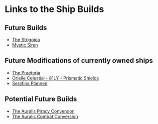 # Links to the Ship Builds

## Future Builds
* [The Strigoica](https://coriolis.io/outfit/fer_de_lance?code=A40EtgFblgdqsgf32c1b1b2a2a040404040k02p22b2bm32525.Iw18WQ%3D%3D.MwBj4ywJio%3D%3D.H4sIAAAAAAAAA42RPUvDYBSFr%2BmHTdomTWxtioofjQoRpLjVXeig4Obs7iCIqJvuDqKiDg7%2BBEeH4uQPcLDgIP4CRweHeq%2Fngn0JSDEZDoecJ%2Be9uS%2FxKBF95yD9c0jxbISofFwi8g%2FggociUdS1iMTiuiH3IN5XjPzJJmoefohIhidMfqT5Swv5M%2Bqrb3jZ7HwCyvLKAPJa%2B8hvVlGd47b59ARil1jEufSJZtXNqZtXt6BO8rw9wIPKItGyVjfWpxAVeMs06TjxJv3%2BRKhDNBRfUhE7QY4PIcVJQIVhUJk7BrrVFe5iUl8lOnWQu%2F%2FkHq%2BZ%2FFoXo9WBbifU7U6%2FuoAqaaAx3jDQDsQK%2ByL5%2ByzObGdwo%2B%2BQmpJRF9ciVY4NfqWDPcK6M5Mg1QV3Hkh1UktN1hPkhZI9Q%2FYMqU7C1KTQn%2BcHajnYa7cCAAA%3D.EwegDCAs4gHDAzApgJwPoBMloDYEMA7AYyRABUALJAAgGUAXFASwHMB7JovEARjH5gQwQA%3D%3D&bn=The%20Strigoica)
* [Mystic Siren](https://coriolis.io/outfit/orca?code=A4pftkFilsdksif50u2a2a09040402p13704046l2927C56q.Iw18aQ%3D%3D.IwBhCYWUw6GZjzMqwg%3D%3D.H4sIAAAAAAAAA42SO0sDURCFJ0%2Fz2GTdzTuY%2BMhqIKIErJSAlWChYGctqI2NIKKCgnZ2WomFhT%2FB0iJFClt7CxF%2FgKVYaJzxTDAXgwrZ4jDM%2BWbm3jtLPEBEnyFI%2BwwSP%2FcRJY4tImcPkXsbJ%2FKafiLx8bwhjyCRuyiR3XgTyV7b8P2cNf4OxPbeRdLlD5GM%2BvmbIFFlOwcywEVDHnTJzqT0YQbkIxwJ8kwXsuu7yLYmkQ1xw5SeQKJaGlMZVRmzWGRch0zUHeBhXuvi7mCVaHrxVaSwVIIV4VXTqQyprdD3dTvzC4pL9Ae08R8U6weK86a5zv4LDqEPV289i4jFC6b%2BSn2tcjt31icefkiiPtEPZPOygbYg%2FnxbJKwPH58NYKNPkIySXhNblxSXFIdNlh7H1U55XVbxNAU%2FzVOm3YX%2BG1W0S%2BpgRyNvXdee4VovdI8wOTIESCNX23kaSZadno26l3PI5rjyR1bo9%2FcF%2FRxOYasCAAA%3D.CwegjOIAwgzATCeoAuBPADgUwPoHYcUAnAQwDsBnDAeyJRHCiehaiA%3D%3D&bn=Mystic%20Siren)

## Future Modifications of currently owned ships
* [The Praetoria](https://coriolis.io/outfit/type_9_heavy?code=A0pltqFllldqsif61c1c28252502030303070706p1fr030302022o3w.Iw18ZQ%3D%3D.AwRgTGxdK2sMtZQ%3D.H4sIAAAAAAAAA2P6J87AwPCXFUj8KQYS%2FD%2B0GBiEjnAyMChXvPn%2F%2Fz%2FzPym4fAVIXuXX%2F%2F9CO7gZGERqRBkYJO4AZf6z%2FrOGK2oEEpwgRVw8%2F%2F7%2FVywAGq9kIMjAoAoSUwMR%2F%2F8DlQAA8Lnze3gAAAA%3D.EweloBhA2AWGAcCQFMCGBzANikICMERIUpQA&bn=The%20Praetoria%20planned)
* [Orielle Celestial - 81LY - Prismatic Shields](https://coriolis.io/outfit/anaconda?code=A0patiFklndnsxf5--------02-------3h1111v21O0s00-p49eF63w2i.AwRj4zOURt51kA%3D%3D.Aw18ZXEA.H4sIAAAAAAAAA2P4x87AwPCXFUj8mQQkuPcwMTDwNvAwMAhGAFlCO7gZGFS%2BMDIw%2FGf8Zw9XWQ8kOI5wMjDw23z7%2F19sAT9QnumfGFy%2BDEjwB%2Fz%2B%2F19E4s%2F%2F%2F6IgeYkXzAwMyh3CQJXM%2F6TgKitAKj2%2B%2FP8PtkkkQhqo8g5Q5j%2FLP0OQIhaQfMIHoPyWR%2F%2F%2F%2F2f9ZwXX2gIkOAvEGRi4DAQZGBRVfv3%2FrwQiVEGEGs8%2FoHK2fwkw5fwVb4CGHHjw%2F78eyM3%2FBf5xokqduQcUVfonj0VURUhAnYHB0AEo9%2F8%2FAxwAAHpEwsI8AQAA.CwegjOIAwgzATCRBTAhgcwDbJOK%2FpCog&bn=Orielle%20Celestial%2081LY%20Prismatic%20ver)
* [Serafina Planned](https://coriolis.io/outfit/imperial_eagle?code=A0p3tzF3l3d8s8f1-----------.Iw19kA%3D%3D.AwRgTMldPEA%3D.H4sIAAAAAAAAA2P4x8LAwPCXFUj8mQAkuAt%2B%2Fv8veECIgUEl4Pf%2F%2F%2F8Z%2F9nD5euBBMcRTgYGfptv%2F%2F%2BLLeBnYPjP9E8MLl8GJPhVfv3%2FLyIH1CoKkpfYADReuUAcqJL5nyRcZQWQYDzw4P9%2FiPI7QEHlC%2BxARSz%2FDGGK%2BCve%2FP8vdOYe0BGs%2F6zgWhuBBCfIQC4DQQYGRZB%2BJRChCiLUeP4BlbP9S0A1BGSTHsjN%2F%2F8zQAAA%2FVDLsvcAAAA%3D.IwegLCqgDAdDICmBDA5gG0SS1cmvvkA%3D&bn=Serafina%20planned)

## Potential Future Builds
* [The Auralis Piracy Conversion](https://coriolis.io/outfit/anaconda?code=A2putpFklkdzsuf50w1414141k2a29290j030109020404043hfm4f05040s0s2d6lC06v3w25.Iw18ZXEA.AwRlItmnb%2BFA.&bn=The%20Auralis%20converted%20to%20piracy)
* [The Auralis Combat Conversion](https://coriolis.io/outfit/anaconda?code=A2putpFklkdzsuf57r1f1f1f1c1c0q0q0303030j04040404p02dm9052d2dm92d2b2b2b3wm1.Iw18ZXEA.AwRlwsOnb%2FhA.H4sIAAAAAAAAA2P4x87AwPCXFUj8mQQkuPcwMTDwNvAwMAhGAFlCO7gZGFS%2BMDIw%2FGf8Zw9XWQMkOI5wMjDw23z7%2F19sAT9QnvmfNFy%2BEkjwXzEA6r8ANF7kDlBQ2ePL%2F%2F%2F%2FWf4ZwxTxG5QyMEgc0AZqZf1nAdfaCCQ4MwQYGLh%2B%2FPj%2Fnx9kvyKIqwTiqoJYaiDWf7Z%2FiTA9QgLqDAx6IPMlfWSBxnH8C4dJaQUwQD0hAXKEJEjlf04C8lwE5LkJyPMQkOdFyP%2FpxaWID0mRLC5F%2FMQoEvjHjRrmYFFBrKJCWEWF%2F6XBRSveAIMZFOsGBx4Ao0HknyvcBXNA8iB7hcBaQelD%2FgYfUL8oMYrEiFEkTowiiX%2B%2BcEXZQIJJ4g8wvWxgAaZuS2Zgwr4HJERBKlX2AFPnf8l%2FWnDl00BZYDuQyacgA1QJYgmBUrcKiPVfhmiVskSrlCdapQK6yn1wlfvgKkGs%2F4pEq1QiWuV%2FBrwAAGzqLbBIBAAA&bn=Auralis%20plan)

